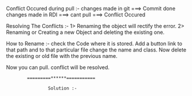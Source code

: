 Conflict Occured during pull :-
    changes made in git ===> Commit done
    changes made in RDI ===> cant pull ===> Conflict Occured

Resolving The Conflicts :-
    1> Renaming the object will rectify the error.
    2> Renaming or Creating a new Object and deleting the existing one.

How to Rename :-
    check the Code where it is stored.
    Add a button link to that path and to that particular file
    change the name and class.
    Now delete the existing or old file with the previous name.

Now you can pull. conflict will be resolved.

            =========******===========

                    Solution :-
    
